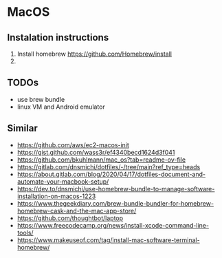 # MacOS

## Instalation instructions

1. Install homebrew <https://github.com/Homebrew/install>
2. 

## TODOs

* use brew bundle
* linux VM and Android emulator

## Similar

* <https://github.com/aws/ec2-macos-init>
* <https://gist.github.com/wass3r/ef4340becd1624d3f041>
* <https://github.com/bkuhlmann/mac_os?tab=readme-ov-file>
* <https://gitlab.com/dnsmichi/dotfiles/-/tree/main?ref_type=heads>
* <https://about.gitlab.com/blog/2020/04/17/dotfiles-document-and-automate-your-macbook-setup/>
* <https://dev.to/dnsmichi/use-homebrew-bundle-to-manage-software-installation-on-macos-1223>
* <https://www.thegeekdiary.com/brew-bundle-bundler-for-homebrew-homebrew-cask-and-the-mac-app-store/>
* <https://github.com/thoughtbot/laptop>
* <https://www.freecodecamp.org/news/install-xcode-command-line-tools/>
* <https://www.makeuseof.com/tag/install-mac-software-terminal-homebrew/>
